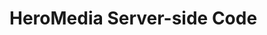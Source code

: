 # HeroMedia Server-side Code 
<!-- * See details in [Client-side](https://github.com/faridulhaque/cure-tools-new-client)  -->
